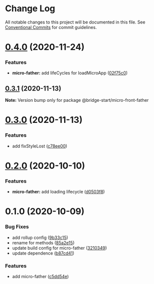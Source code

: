 # Change Log

All notable changes to this project will be documented in this file.
See [Conventional Commits](https://conventionalcommits.org) for commit guidelines.

# [0.4.0](https://github.com/zxeryu/start/compare/@bridge-start/micro-front-father@0.3.1...@bridge-start/micro-front-father@0.4.0) (2020-11-24)

### Features

- **micro-father:** add lifeCycles for loadMicroApp ([02f75c0](https://github.com/zxeryu/start/commit/02f75c0c6b7359b2dca2744f2abd97b5fe5895cd))

## [0.3.1](https://github.com/zxeryu/start/compare/@bridge-start/micro-front-father@0.3.0...@bridge-start/micro-front-father@0.3.1) (2020-11-13)

**Note:** Version bump only for package @bridge-start/micro-front-father

# [0.3.0](https://github.com/zxeryu/start/compare/@bridge-start/micro-front-father@0.2.0...@bridge-start/micro-front-father@0.3.0) (2020-11-13)

### Features

- add fixStyleLost ([c78ee00](https://github.com/zxeryu/start/commit/c78ee00c251bb0241726b7bb29235b9bee677cde))

# [0.2.0](https://github.com/zxeryu/start/compare/@bridge-start/micro-front-father@0.1.0...@bridge-start/micro-front-father@0.2.0) (2020-10-10)

### Features

- **micro-father:** add loading lifecycle ([d0503f8](https://github.com/zxeryu/start/commit/d0503f83c7f903dd0341931ea78c730f0ae530bd))

# 0.1.0 (2020-10-09)

### Bug Fixes

- add rollup config ([9b33c15](https://github.com/zxeryu/start/commit/9b33c1591adade0e2a43724ee09673ed19cb6c7d))
- rename for methods ([85a2e15](https://github.com/zxeryu/start/commit/85a2e15f55ab5b70f30a1b2a5760071d3bd1dc51))
- update build config for micro-father ([3210349](https://github.com/zxeryu/start/commit/3210349a25f1bfa8eab11665e4ac9da1f2ca6c43))
- update dependence ([b87cd41](https://github.com/zxeryu/start/commit/b87cd41c09f5ad0ffe7dad144c962810ef59d52e))

### Features

- add micro-father ([c5dd54e](https://github.com/zxeryu/start/commit/c5dd54e3a9256239d952a74e0f155a3f763e14f6))

